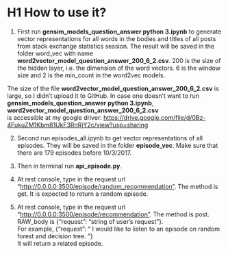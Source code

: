 # H1 How to use it?

1. First run **gensim_models_question_answer python 3.ipynb** to generate vector representations for all words in the bodies and 
titles of all posts from stack exchange statistics session. The result will be saved in the folder word_vec with name 
**word2vector_model_question_answer_200_6_2.csv**. 200 is the size of the hidden layer, i.e. the dimension of the word vectors. 
6 is the window size and 2 is the min_count in the word2vec models.  

The size of the file **word2vector_model_question_answer_200_6_2.csv** is large, so I didn’t upload it to GitHub. 
In case one doesn’t want to run **gensim_models_question_answer python 3.ipynb**, **word2vector_model_question_answer_200_6_2.csv**  
is accessible at my google driver: https://drive.google.com/file/d/0Bz-4FukuZM1Kbm81UkF3RnRjY2c/view?usp=sharing

2. Second run episodes_all.ipynb to get vector representations of all episodes. They will be saved in the folder 
**episode_vec**. Make sure that there are 179 episodes before 10/3/2017.

3. Then in terminal run **api_episode.py**. 

4. At rest console, type in the request url “http://0.0.0.0:3500/episode/random_recommendation”. The method is get. 
It is expected to return a random episode. 

5. At rest console, type in the request url “http://0.0.0.0:3500/episode/recommendation”. The method is post. 
RAW_body is {“request”: “string of user’s request”}.  
For example, {“request”: “ I would like to listen to an episode on random forest and decision tree. ”}  
It will return a related episode.
